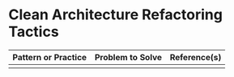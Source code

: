 # Clean Architecture Refactoring Tactics

| Pattern or Practice                                         | Problem to Solve                                                                           | Reference(s)                                                                           |
|-------------------------------------------------------------|--------------------------------------------------------------------------------------------|----------------------------------------------------------------------------------------|
|      |                                   |                                                                  |
